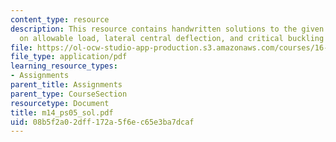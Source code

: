 ```yaml
---
content_type: resource
description: This resource contains handwritten solutions to the given problem set
  on allowable load, lateral central deflection, and critical buckling load.
file: https://ol-ocw-studio-app-production.s3.amazonaws.com/courses/16-01-unified-engineering-i-ii-iii-iv-fall-2005-spring-2006/08b5f2a02dff172a5f6ec65e3ba7dcaf_m14_ps05_sol.pdf
file_type: application/pdf
learning_resource_types:
- Assignments
parent_title: Assignments
parent_type: CourseSection
resourcetype: Document
title: m14_ps05_sol.pdf
uid: 08b5f2a0-2dff-172a-5f6e-c65e3ba7dcaf
---
```

